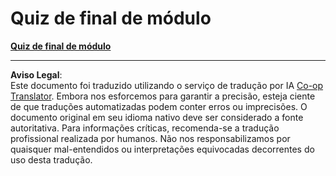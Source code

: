 <!--
CO_OP_TRANSLATOR_METADATA:
{
  "original_hash": "a21a5f6f189b82747ab80d6bfaa4587d",
  "translation_date": "2025-09-03T22:01:01+00:00",
  "source_file": "6.3 End of module quiz.md",
  "language_code": "br"
}
-->
# Quiz de final de módulo

[**Quiz de final de módulo**](https://forms.office.com/r/VPUZpA8zdm)

---

**Aviso Legal**:  
Este documento foi traduzido utilizando o serviço de tradução por IA [Co-op Translator](https://github.com/Azure/co-op-translator). Embora nos esforcemos para garantir a precisão, esteja ciente de que traduções automatizadas podem conter erros ou imprecisões. O documento original em seu idioma nativo deve ser considerado a fonte autoritativa. Para informações críticas, recomenda-se a tradução profissional realizada por humanos. Não nos responsabilizamos por quaisquer mal-entendidos ou interpretações equivocadas decorrentes do uso desta tradução.